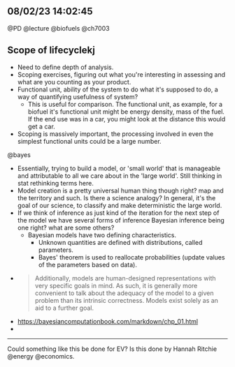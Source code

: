 ## 08/02/23 14:02:45
@PD @lecture @biofuels @ch7003

## Scope of lifecyclekj

* Need to define depth of analysis.
* Scoping exercises, figuring out what you're interesting in assessing and what are you counting as your product.
* Functional unit, ability of the system to do what it's supposed to do, a way of quantifying usefulness of system?
    * This is useful for comparison. The functional unit, as example, for a biofuel it's functional unit might be energy
      density, mass of the fuel. If the end use was in a car, you might look at the distance this would get a car.
* Scoping is massively important, the processing involved in even the simplest functional units could be a large
  number.

@bayes
* Essentially, trying to build a model, or 'small world' that is manageable and attributable to all we care about in the
  'large world'. Still thinking in stat rethinking terms here.
* Model creation is a pretty universal human thing though right? map and the territory and such. Is there a science
  analogy? In general, it's the goal of our science, to classify and make deterministic the large world. 
* If we think of inference as just kind of the iteration for the next step of the model we have several forms of
  inference Bayesian inference being one right? what are some others?
    * Bayesian models have two defining characteristics.
        * Unknown quantities are defined with distributions, called parameters.
        * Bayes' theorem is used to reallocate probabilities (update values of the parameters based on data).
* > Additionally, models are human-designed representations with very specific goals in mind. As such, it is generally
  more convenient to talk about the adequacy of the model to a given problem than its intrinsic correctness. Models
  exist solely as an aid to a further goal.
* https://bayesiancomputationbook.com/markdown/chp_01.html
* 
    
---

Could something like this be done for EV? Is this done by Hannah Ritchie @energy @economics.
